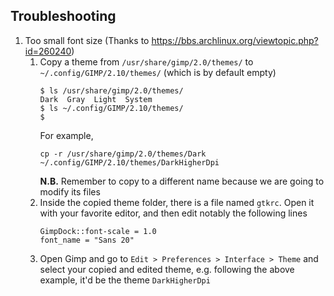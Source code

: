 ## Troubleshooting
1. Too small font size (Thanks to <https://bbs.archlinux.org/viewtopic.php?id=260240>)
    1. Copy a theme from `/usr/share/gimp/2.0/themes/` to `~/.config/GIMP/2.10/themes/`
       (which is by default empty)
       ```shell
       $ ls /usr/share/gimp/2.0/themes/
       Dark  Gray  Light  System
       $ ls ~/.config/GIMP/2.10/themes/
       $ 
       ```
       For example,
       ```shell
       cp -r /usr/share/gimp/2.0/themes/Dark ~/.config/GIMP/2.10/themes/DarkHigherDpi
       ```
       **N.B.** Remember to copy to a different name because we are going to modify its files
    1. Inside the copied theme folder, there is a file named `gtkrc`. Open it with your favorite editor,
       and then edit notably the following lines
       ```gtkrc
       GimpDock::font-scale = 1.0
       font_name = "Sans 20"
       ```
    1. Open Gimp and go to `Edit > Preferences > Interface > Theme` and select your copied and edited theme, e.g.
       following the above example, it'd be the theme `DarkHigherDpi`
